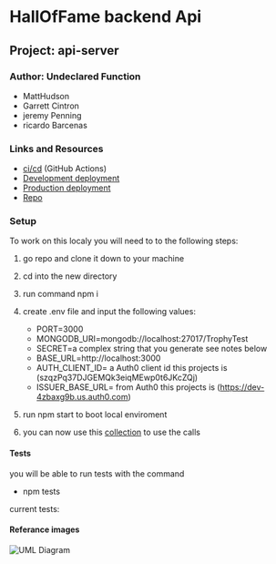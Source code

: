 # HallOfFame backend Api

## Project: api-server

### Author: Undeclared Function

- MattHudson
- Garrett Cintron
- jeremy Penning
- ricardo Barcenas

### Links and Resources

- [ci/cd](https://github.com/TeamUndeclared/HallOfFameAPI/actions/new) (GitHub Actions)
- [Development deployment](https://hall-of-fame-uf-dev.herokuapp.com/)
- [Production deployment](https://hall-of-fame-production.herokuapp.com/)
- [Repo](https://github.com/TeamUndeclared/HallOfFameAPI)

### Setup

To work on this localy you will need to to the following steps:

1. go repo and clone it down to your machine
1. cd into the new directory
1. run command npm i
1. create .env file and input the following values:

    - PORT=3000
    - MONGODB_URI=mongodb://localhost:27017/TrophyTest
    - SECRET=a complex string that you generate see notes below
    - BASE_URL=http://localhost:3000
    - AUTH_CLIENT_ID= a Auth0 client id this projects is (szqzPq37DJGEMQk3eiqMEwp0t6JKcZQj)
    - ISSUER_BASE_URL= from Auth0 this projects is (https://dev-4zbaxg9b.us.auth0.com)

1. run npm start to boot local enviroment
1. you can now use this [collection](collection.md) to use the calls

#### Tests

you will be able to run tests with the command

- npm tests

current tests:

#### Referance images

![UML Diagram]()
